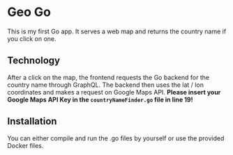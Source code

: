 # Geo Go

This is my first Go app. It serves a web map and returns the country name if you click on one.

## Technology

After a click on the map, the frontend requests the Go backend for the country name through GraphQL. The backend then uses the lat / lon coordinates and makes a request on Google Maps API. **Please insert your Google Maps API Key in the `countryNameFinder.go` file in line 19!**

## Installation

You can either compile and run the .go files by yourself or use the provided Docker files.
